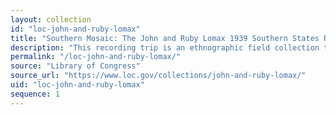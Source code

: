 ```yaml
---
layout: collection
id: "loc-john-and-ruby-lomax"
title: "Southern Mosaic: The John and Ruby Lomax 1939 Southern States Recording Trip"
description: "This recording trip is an ethnographic field collection that includes nearly 700 sound recordings, as well as fieldnotes, dust jackets, and other manuscripts documenting a three-month, 6,502-mile trip through the southern United States."
permalink: "/loc-john-and-ruby-lomax/"
source: "Library of Congress"
source_url: "https://www.loc.gov/collections/john-and-ruby-lomax/"
uid: "loc-john-and-ruby-lomax"
sequence: 1
---
```

